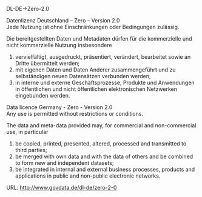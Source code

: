 DL-DE->Zero-2.0  

Datenlizenz Deutschland – Zero – Version 2.0  
Jede Nutzung ist ohne Einschränkungen oder Bedingungen zulässig.  

Die bereitgestellten Daten und Metadaten dürfen für die kommerzielle und nicht kommerzielle Nutzung insbesondere  

1. vervielfältigt, ausgedruckt, präsentiert, verändert, bearbeitet sowie an Dritte übermittelt werden;  
2. mit eigenen Daten und Daten Anderer zusammengeführt und zu selbständigen neuen Datensätzen verbunden werden;  
3. in interne und externe Geschäftsprozesse, Produkte und Anwendungen in öffentlichen und nicht öffentlichen elektronischen Netzwerken eingebunden werden.  

Data licence Germany - Zero - Version 2.0  
Any use is permitted without restrictions or conditions.  

The data and meta-data provided may, for commercial and non-commercial use, in particular  

1. be copied, printed, presented, altered, processed and transmitted to third parties;  
2. be merged with own data and with the data of others and be combined to form new and independent datasets;  
3. be integrated in internal and external business processes, products and applications in public and non-public electronic networks.  

URL: http://www.govdata.de/dl-de/zero-2-0
